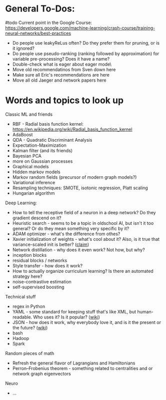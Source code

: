 # General To-Dos:

#todo
Current point in the Google Course: https://developers.google.com/machine-learning/crash-course/training-neural-networks/best-practices

* Do people use leakyReLus often? Do they prefer them for pruning, or is it ignored?
* Do people use pseudo-ranking (ranking followed by approximation) for variable pre-processing? Does it have a name?
* Double-check what is eager about eager mode\
* Move old recommendatinos from Sven down here
* Make sure all Eric's recommendations are here
* Move all old Jaeger and network papers here

# Words and topics to look up

Classic ML and friends
* RBF - Radial basis function kernel: https://en.wikipedia.org/wiki/Radial_basis_function_kernel
* AdaBoost
* QDA - Quadratic Discriminant Analysis
* Expectation-Maximization
* Kalman filter (and its friends)
* Bayesian PCA
* more on Gaussian processes
* Graphical models
* Hidden markov models
* Markov random fields (precursor of modern graph models?)
* Variational inference
* Resampling techniques: SMOTE, isotonic regression, Platt scaling
* Hungarian algorithm

Deep Learning:
* How to tell the receptive field of a neuron in a deep network? Do they gradient descend on it?
* Heuristic search - seems to be a topic in oldschool AI, but isn't it too general? Or do they mean something very specific by it?
* ADAM optimizer - what's the difference from othes?
* Xavier initialization of weights - what's cool about it? Also, is it true that variance-scaled init is better? ([claim](https://pcc.cs.byu.edu/2017/10/02/practical-advice-for-building-deep-neural-networks/))
* Network distillation - why does it even work? Not how, but why?
* inception blocks
* residual blocks / networks
* Style transfer - how does it work?
* How to actually organize curriculum learning? Is there an automated strategy here?
* noise-contrastive estimation
* self-supervised boosting

Technical stuff
* regex in Python
* YAML - some standard for keeping stuff that's like XML, but human-readable. Who uses it? Is it popular? ([wiki](https://en.wikipedia.org/wiki/YAML))
* JSON - how does it work, why everybody love it, and is it the present or the future? ([wiki](https://en.wikipedia.org/wiki/JSON))
* bash
* Hadoop
* Spark

Random pieces of math
* Refresh the general flavor of Lagrangians and Hamiltonians
* Perron–Frobenius theorem - something related to centralities and or network graph eigenvectors

Neuro
* ...
